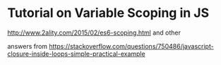 # Tutorial on Variable Scoping in JS

http://www.2ality.com/2015/02/es6-scoping.html and other 

answers from https://stackoverflow.com/questions/750486/javascript-closure-inside-loops-simple-practical-example
